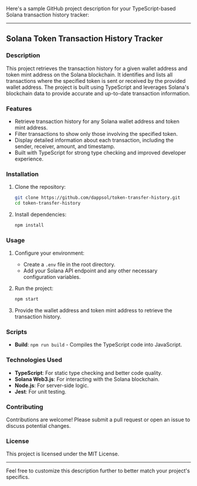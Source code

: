 Here's a sample GitHub project description for your TypeScript-based Solana transaction history tracker:

---

## Solana Token Transaction History Tracker

### Description

This project retrieves the transaction history for a given wallet address and token mint address on the Solana blockchain. It identifies and lists all transactions where the specified token is sent or received by the provided wallet address. The project is built using TypeScript and leverages Solana's blockchain data to provide accurate and up-to-date transaction information.

### Features

- Retrieve transaction history for any Solana wallet address and token mint address.
- Filter transactions to show only those involving the specified token.
- Display detailed information about each transaction, including the sender, receiver, amount, and timestamp.
- Built with TypeScript for strong type checking and improved developer experience.

### Installation

1. Clone the repository:
    ```bash
    git clone https://github.com/dappsol/token-transfer-history.git
    cd token-transfer-history
    ```

2. Install dependencies:
    ```bash
    npm install
    ```

### Usage

1. Configure your environment:
    - Create a `.env` file in the root directory.
    - Add your Solana API endpoint and any other necessary configuration variables.

2. Run the project:
    ```bash
    npm start
    ```

3. Provide the wallet address and token mint address to retrieve the transaction history.

### Scripts

- **Build**: `npm run build` - Compiles the TypeScript code into JavaScript.

### Technologies Used

- **TypeScript**: For static type checking and better code quality.
- **Solana Web3.js**: For interacting with the Solana blockchain.
- **Node.js**: For server-side logic.
- **Jest**: For unit testing.

### Contributing

Contributions are welcome! Please submit a pull request or open an issue to discuss potential changes.

### License

This project is licensed under the MIT License.

---

Feel free to customize this description further to better match your project's specifics.

